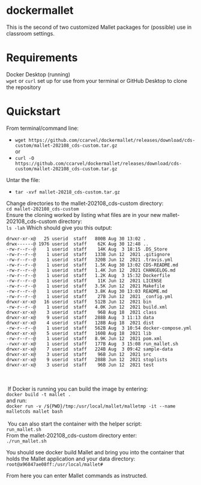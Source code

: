 # dockermallet
This is the second of two customized Mallet packages for (possible) use in classroom settings. <br>
# Requirements<br>
Docker Desktop (running)<br>
```wget``` or ```curl``` set up for use from your terminal or GitHub Desktop to clone the repository <br>
# Quickstart<br>
From terminal/command line:<br>
- ```wget https://github.com/ccarvel/dockermallet/releases/download/cds-custom/mallet-202108_cds-custom.tar.gz```  
or  
- ```curl -O https://github.com/ccarvel/dockermallet/releases/download/cds-custom/mallet-202108_cds-custom.tar.gz```

Untar the file:  
- ```tar -xvf mallet-20218_cds-custom.tar.gz```

Change directories to the mallet-202108_cds-custom directory:  
```cd mallet-202108_cds-custom```   
Ensure the cloning worked by listing what files are in your new mallet-202108_cds-custom directory:  
```ls -lah```
Which should give you this output:
```total 176
drwxr-xr-x@   25 userid  staff   800B Aug 30 13:02 .
drwx------@ 1976 userid  staff    62K Aug 30 12:48 ..
-rw-r--r--@    1 userid  staff    14K Aug  3 18:15 .DS_Store
-rw-r--r--@    1 userid  staff   133B Jun 12  2021 .gitignore
-rw-r--r--@    1 userid  staff   320B Jun 12  2021 .travis.yml
-rw-r--r--@    1 userid  staff   1.5K Aug 30 13:02 CDS-README.md
-rw-r--r--@    1 userid  staff   1.4K Jun 12  2021 CHANGELOG.md
-rw-r--r--@    1 userid  staff   1.2K Aug  3 15:32 Dockerfile
-rw-r--r--@    1 userid  staff    11K Jun 12  2021 LICENSE
-rw-r--r--@    1 userid  staff   3.5K Jun 12  2021 Makefile
-rw-r--r--@    1 userid  staff   3.8K Aug 30 13:03 README.md
-rw-r--r--@    1 userid  staff    27B Jun 12  2021 _config.yml
drwxr-xr-x@   16 userid  staff   512B Jun 12  2021 bin
-rw-r--r--@    1 userid  staff   4.0K Jun 12  2021 build.xml
drwxr-xr-x@    3 userid  staff    96B Aug 18  2021 class
drwxr-xr-x@    9 userid  staff   288B Aug  3 11:13 data
drwxr-xr-x@    4 userid  staff   128B Aug 18  2021 dist
-rw-r--r--@    1 userid  staff   562B Aug  3 10:54 docker-compose.yml
drwxr-xr-x@    5 userid  staff   160B Aug 18  2021 lib
-rw-r--r--@    1 userid  staff   8.9K Jun 12  2021 pom.xml
-rwxr-xr-x@    1 userid  staff   177B Aug  3 15:08 run_mallet.sh
drwxr-xr-x@    7 userid  staff   224B Aug  3 09:42 sample-data
drwxr-xr-x@    3 userid  staff    96B Jun 12  2021 src
drwxr-xr-x@    9 userid  staff   288B Jun 12  2021 stoplists
drwxr-xr-x@    3 userid  staff    96B Jun 12  2021 test
```
<br><br>
 If Docker is running you can build the image by entering:  
```docker build -t mallet .```  
and run:  
```docker run -v /${PWD}/tmp:/usr/local/mallet/malletmp -it --name malletcds mallet bash```  
<br>
 You can also start the container with the helper script:     
```run_mallet.sh```<br>
From the mallet-202108_cds-custom directory enter:<br>
```./run_mallet.sh```<br>

You should see docker build Mallet and bring you into the container that holds the Mallet application and your data directory:
```root@a96847ae08ff:/usr/local/mallet#```<br>

From here you can enter Mallet commands as instructed.
